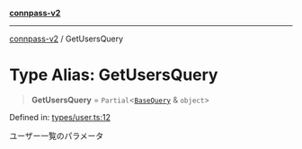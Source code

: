[**connpass-v2**](../README.md)

***

[connpass-v2](../globals.md) / GetUsersQuery

# Type Alias: GetUsersQuery

> **GetUsersQuery** = `Partial`\<[`BaseQuery`](BaseQuery.md) & `object`\>

Defined in: [types/user.ts:12](https://github.com/ryohidaka/node-connpass/blob/eef41deb7cb24b91ec8c67d8e4085575b4debd33/src/types/user.ts#L12)

ユーザー一覧のパラメータ
